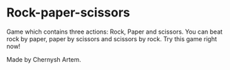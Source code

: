 # Rock-paper-scissors
Game which contains three actions: Rock, Paper and scissors. You can beat rock by paper, paper by scissors and scissors by rock. Try this game right now!

Made by Chernysh Artem.